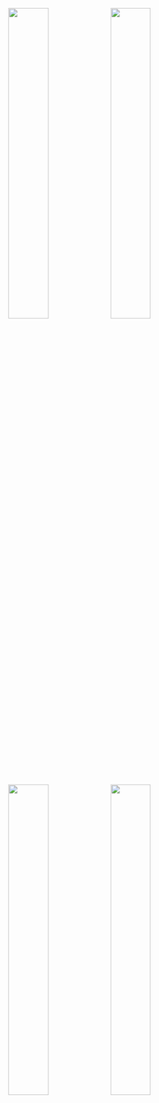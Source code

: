 <p float="center" aling = "middle"> 
  <img src = "https://github.com/user-attachments/assets/3987b780-5782-443b-b451-9f0c43683011" width = "40%"/>
  <img src="https://github.com/user-attachments/assets/a78b029d-216f-44d1-a1b2-3ebbe83e7fe8" width="40%" />
  <img src="https://github.com/user-attachments/assets/073d1804-c7ec-441a-b3dc-861ff41a1bba" width="40%" /> 
  <img src="https://github.com/user-attachments/assets/21f78737-7f69-4916-9d96-e255337dc2e2" width="40%" />
</p>
